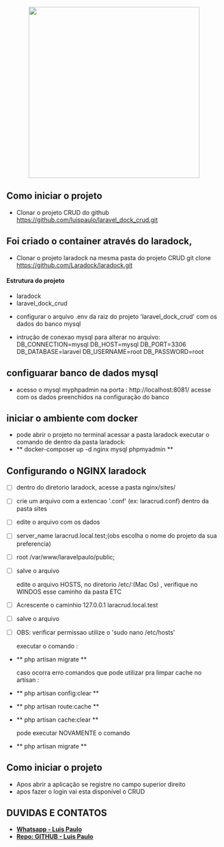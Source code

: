 <p align="center"><a href="http://www.brtk.com.br" target="_blank"><img src="http://www.brtk.com.br/img/brTKLogo.png" width="400"></a></p>

## Como iniciar o projeto

- Clonar o projeto CRUD do github
https://github.com/luispaulo/laravel_dock_crud.git

## Foi criado o container através do laradock, 
- Clonar o projeto laradock na mesma pasta do projeto CRUD
git clone https://github.com/Laradock/laradock.git

#### Estrutura do projeto

* laradock
* laravel_dock_crud


 - configurar o arquivo .env da raiz do projeto 'laravel_dock_crud' com os dados do banco mysql

- intrução de conexao mysql para alterar no arquivo:
    DB_CONNECTION=mysql
    DB_HOST=mysql
    DB_PORT=3306
    DB_DATABASE=laravel
    DB_USERNAME=root
    DB_PASSWORD=root

## configuarar banco de dados mysql

- acesso o mysql myphpadmin na porta :
    http://localhost:8081/
    acesse com os dados preenchidos na configuração do banco
  

## iniciar o ambiente com docker 
- pode abrir o projeto no terminal
   acessar a pasta laradock
   executar o comando de dentro da pasta laradock:
- ** docker-composer up -d nginx mysql phpmyadmin **

## Configurando o NGINX laradock
- [ ] dentro do diretorio laradock, acesse a pasta nginx/sites/ 
- [ ] crie um arquivo com a extencao '.conf' (ex: laracrud.conf) dentro da pasta sites
- [ ] edite o arquivo com os dados
- [ ] server_name laracrud.local.test;(obs escolha o nome do projeto da sua preferencia)
- [ ] root /var/www/laravelpaulo/public;
- [ ] salve o arquivo

   edite o arquivo HOSTS, no diretorio /etc/:(Mac Os) , verifique no WINDOS esse caminho da pasta ETC
- [ ] Acrescente o caminhio 127.0.0.1 laracrud.local.test
- [ ] salve o arquivo
- [ ] OBS: verificar permissao utilize o 'sudo nano /etc/hosts'

   executar o comando :
- ** php artisan migrate **

   caso ocorra erro comandos que pode utilizar pra limpar cache no artisan :
- ** php artisan config:clear **
- ** php artisan route:cache **
- ** php artisan cache:clear **

    pode executar NOVAMENTE o comando
- ** php artisan migrate **

## Como iniciar o projeto

- Apos abrir a aplicação se registre no campo superior direito 
- apos fazer o login vai esta disponível o CRUD 

## DUVIDAS E CONTATOS
- **[Whatsapp - Luis Paulo ](https://api.whatsapp.com/send?phone=5561982481004)**
- **[Repo: GITHUB - Luis Paulo ](https://github.com/luispaulo)**


